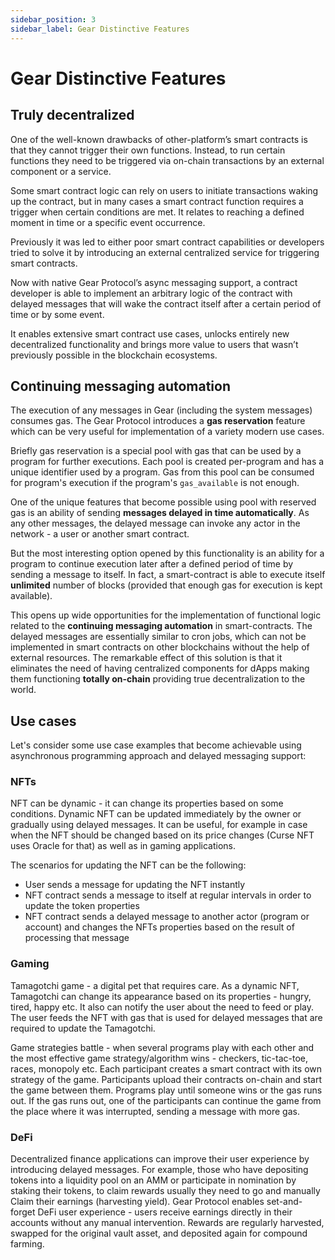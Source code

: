 ```yaml
---
sidebar_position: 3
sidebar_label: Gear Distinctive Features
---
```


# Gear Distinctive Features

## Truly decentralized

One of the well-known drawbacks of other-platform’s smart contracts is that they cannot trigger their own functions. Instead, to run certain functions they need to be triggered via on-chain transactions by an external component or a service.

Some smart contract logic can rely on users to initiate transactions waking up the contract, but in many cases a smart contract function requires a trigger when certain conditions are met. It relates to reaching a defined moment in time or a specific event occurrence.

Previously it was led to either poor smart contract capabilities or developers tried to solve it by introducing an external centralized service for triggering smart contracts.

Now with native Gear Protocol’s async messaging support, a contract developer is able to implement an arbitrary logic of the contract with delayed messages that will wake the contract itself after a certain period of time or by some event.

It enables extensive smart contract use cases, unlocks entirely new decentralized functionality and brings more value to users that wasn’t previously possible in the blockchain ecosystems.

## Continuing messaging automation

The execution of any messages in Gear (including the system messages) consumes gas. The Gear Protocol introduces a **gas reservation** feature which can be very useful for implementation of a variety modern use cases. 

Briefly gas reservation is a special pool with gas that can be used by a program for further executions. Each pool is created per-program and has a unique identifier used by a program. Gas from this pool can be consumed for program's execution if the program's `gas_available` is not enough.

One of the unique features that become possible using pool with reserved gas is an ability of sending **messages delayed in time automatically**. As any other messages, the delayed message can invoke any actor in the network - a user or another smart contract.

But the most interesting option opened by this functionality is an ability for a program to continue execution later after a defined period of time by sending a message to itself. In fact, a smart-contract is able to execute itself **unlimited** number of blocks (provided that enough gas for execution is kept available). 

This opens up wide opportunities for the implementation of functional logic related to the **continuing messaging automation** in smart-contracts. The delayed messages are essentially similar to cron jobs, which can not be implemented in smart contracts on other blockchains without the help of external resources. The remarkable effect of this solution is that it eliminates the need of having centralized components for dApps making them functioning **totally on-chain** providing true decentralization to the world.

## Use cases

Let's consider some use case examples that become achievable using asynchronous programming approach and delayed messaging support:

### NFTs

NFT can be dynamic - it can change its properties based on some conditions. Dynamic NFT can be updated immediately by the owner or gradually using delayed messages. It can be useful, for example in case when the NFT should be changed based on its price changes (Curse NFT uses Oracle for that) as well as in gaming applications.

The scenarios for updating the NFT can be the following:
- User sends a message for updating the NFT instantly
- NFT contract sends a message to itself at regular intervals in order to update the token properties
- NFT contract sends a delayed message to another actor (program or account) and changes the NFTs properties based on the result of processing that message

### Gaming

Tamagotchi game - a digital pet that requires care. As a dynamic NFT, Tamagotchi can change its appearance based on its properties - hungry, tired, happy etc. It also can notify the user about the need to feed or play. The user feeds the NFT with gas that is used for delayed messages that are required to update the Tamagotchi.

Game strategies battle - when several programs play with each other and the most effective game strategy/algorithm wins - checkers, tic-tac-toe, races, monopoly etc. Each participant creates a smart contract with its own strategy of the game. Participants upload their contracts on-chain and start the game between them. Programs play until someone wins or the gas runs out. If the gas runs out, one of the participants can continue the game from the place where it was interrupted, sending a message with more gas.

### DeFi

Decentralized finance applications can improve their user experience by introducing delayed messages. For example, those who have depositing tokens into a liquidity pool on an AMM or participate in nomination by staking their tokens, to claim rewards usually they need to go and manually Claim their earnings (harvesting yield).
Gear Protocol enables set-and-forget DeFi user experience - users receive earnings directly in their accounts without any manual intervention. Rewards are regularly harvested, swapped for the original vault asset, and deposited again for compound farming.